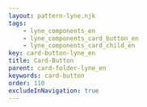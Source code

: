 ```yaml
---
layout: pattern-lyne.njk
tags: 
    - lyne_components_en
    - lyne_components_card_button_en
    - lyne_components_card_child_en
key: card-button-lyne_en
title: Card-Button
parent: card-folder-lyne_en
keywords: card-button
order: 110
excludeInNavigation: true
---
```

